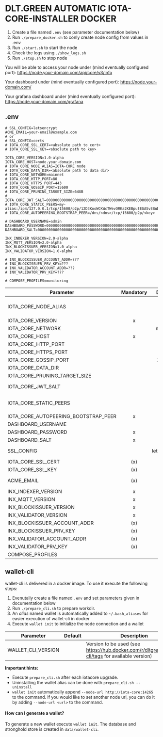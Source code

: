 # DLT.GREEN AUTOMATIC IOTA-CORE-INSTALLER DOCKER

1. Create a file named `.env` (see parameter documentation below)
2. Run `./prepare_docker.sh` to conly create node config from values in .env
3. Run `./start.sh` to start the node
4. Check the logs using `./show_logs.sh`
5. Run `./stop.sh` to stop node

You will be able to access your node under  (mind eventually configured port):
https://node.your-domain.com/api/core/v3/info

Your dashboard under (mind eventually configured port):
https://node.your-domain.com/

Your grafana dashboard under (mind eventually configured port):
https://node.your-domain.com/grafana

## .env

```
# SSL_CONFIG=letsencrypt
ACME_EMAIL=your-email@example.com
# or
# SSL_CONFIG=certs
# IOTA_CORE_SSL_CERT=<absolute path to cert>
# IOTA_CORE_SSL_KEY=<absolute path to key>

IOTA_CORE_VERSION=1.0-alpha
IOTA_CORE_HOST=node.your-domain.com
# IOTA_CORE_NODE_ALIAS=IOTA-CORE node
# IOTA_CORE_DATA_DIR=<absolute path to data dir>
# IOTA_CORE_NETWORK=mainnet
# IOTA_CORE_HTTP_PORT=80
# IOTA_CORE_HTTPS_PORT=443
# IOTA_CORE_GOSSIP_PORT=15600
# IOTA_CORE_PRUNING_TARGET_SIZE=64GB
# IOTA_CORE_JWT_SALT=0000000000000000000000000000000000000000000000000000000000000000
# IOTA_CORE_STATIC_PEERS=my-alias:/ip4/127.0.0.1/tcp/15600/p2p/12D3KooWCKWcTWevORKa2KEBputEGASvEBuDfRDSbe8t1DWugUmL
# IOTA_CORE_AUTOPEERING_BOOTSTRAP_PEER=/dns/<dns>/tcp/15600/p2p/<key>

# DASHBOARD_USERNAME=admin
DASHBOARD_PASSWORD=0000000000000000000000000000000000000000000000000000000000000000
DASHBOARD_SALT=0000000000000000000000000000000000000000000000000000000000000000

INX_INDEXER_VERSION=2.0-alpha
INX_MQTT_VERSION=2.0-alpha
INX_BLOCKISSUER_VERSION=1.0-alpha
INX_VALIDATOR_VERSION=1.0-alpha

# INX_BLOCKISSUER_ACCOUNT_ADDR=???
# INX_BLOCKISSUER_PRV_KEY=???
# INX_VALIDATOR_ACCOUNT_ADDR=???
# INX_VALIDATOR_PRV_KEY=???

# COMPOSE_PROFILES=monitoring
```

| Parameter                            | Mandatory |     Default     | Description                                                                                                                                                                                                                         |
|--------------------------------------|:---------:|:---------------:|-------------------------------------------------------------------------------------------------------------------------------------------------------------------------------------------------------------------------------------|
| IOTA_CORE_NODE_ALIAS                 |           | IOTA-CORE node  | Node alias                                                                                                                                                                                                                          |
| IOTA_CORE_VERSION                    |     x     |                 | Version of `iotaledger/iota-core` docker image to use                                                                                                                                                                               |
| IOTA_CORE_NETWORK                    |           |     mainnet     | Allowed values: `mainnet`, `testnet`                                                                                                                                                                                                |
| IOTA_CORE_HOST                       |     x     |                 | Host domain name e.g. `hornet.dlt.green`                                                                                                                                                                                            |
| IOTA_CORE_HTTP_PORT                  |           |       80        | HTTP port to access dashboard and api. Must be 80 if letsencrypt is used.                                                                                                                                                           |
| IOTA_CORE_HTTPS_PORT                 |           |       443       | HTTPS port to access dashboard and api                                                                                                                                                                                              |
| IOTA_CORE_GOSSIP_PORT                |           |      15600      | Gossip port                                                                                                                                                                                                                         |
| IOTA_CORE_DATA_DIR                   |           |     ./data      | Directory containing configuration, database, snapshots etc.                                                                                                                                                                        |
| IOTA_CORE_PRUNING_TARGET_SIZE        |           |      64GB       | Target size of database                                                                                                                                                                                                             |
| IOTA_CORE_JWT_SALT                   |           | <random-string> | Some random secret string used to generate (and validate) JWT tokens. If not given a random string is generated by `prepare_docker.sh` for security reasons                                                                         |
| IOTA_CORE_STATIC_PEERS               |           |                 | Comma separated list of static peers. Format example: `my-alias:/ip4/127.0.0.1/tcp/15600/p2p/12D3KooWCKWcTWevORKa2KEBputEGASvEBuDfRDSbe8t1DWugUmL` (see [docs](https://wiki.iota.org/hornet/references/peering/) for further infos) |
| IOTA_CORE_AUTOPEERING_BOOTSTRAP_PEER |     x     |                 | Peer to bootstrap autopeerring                                                                                                                                                                                                      |
| DASHBOARD_USERNAME                   |           |      admin      | Username to access dashboard                                                                                                                                                                                                        |
| DASHBOARD_PASSWORD                   |     x     |                 | Password hash: `docker compose run iota-core tools pwd-hash`                                                                                                                                                                        |
| DASHBOARD_SALT                       |     x     |                 | Password salt                                                                                                                                                                                                                       |
| SSL_CONFIG                           |           |   letsencrypt   | Allowed values: `certs`, `letsencrypt`. Default: `letsencrypt`. If set to certs `IOTA_CORE_SSL_CERT` and `IOTA_CORE_SSL_KEY` are used otherwise letsencrypt is used by default.                                                     |
| IOTA_CORE_SSL_CERT                   |    (x)    |                 | Absolute path to SSL certificate (mandatory if `SSL_CONFIG=certs`)                                                                                                                                                                  |
| IOTA_CORE_SSL_KEY                    |    (x)    |                 | Absolute path to SSL private key (mandatory if `SSL_CONFIG=certs`)                                                                                                                                                                  |
| ACME_EMAIL                           |    (x)    |                 | Mail address used to fetch SSL certificate from letsencrypt (mandatory if `SSL_CONFIG` not set or is set to `letsencrypt`).                                                                                                         |
| INX_INDEXER_VERSION                  |     x     |                 | Version of `iotaledger/inx-indexer` docker image to use                                                                                                                                                                             |
| INX_MQTT_VERSION                     |     x     |                 | Version of `iotaledger/inx-mqtt` docker image to use                                                                                                                                                                                |
| INX_BLOCKISSUER_VERSION              |     x     |                 | Version of `iotaledger/inx-blockissuer` docker image to use                                                                                                                                                                         |
| INX_VALIDATOR_VERSION                |     x     |                 | Version of `iotaledger/inx-validator` docker image to use                                                                                                                                                                           |
| INX_BLOCKISSUER_ACCOUNT_ADDR         |    (x)    |                 | Account address used by inx-blockissuer                                                                                                                                                                                             |
| INX_BLOCKISSUER_PRV_KEY              |    (x)    |                 | Private key used by inx-blockissuer                                                                                                                                                                                                 |
| INX_VALIDATOR_ACCOUNT_ADDR           |    (x)    |                 | Account address used by inx-validator                                                                                                                                                                                               |
| INX_VALIDATOR_PRV_KEY                |    (x)    |                 | Private key used by inx-validator                                                                                                                                                                                                   |
| COMPOSE_PROFILES                     |           |                 | Allowed values: `monitoring`, `blockissuer`, `validator`                                                                                                                                                                            |

## wallet-cli

wallet-cli is delivered in a docker image. To use it execute the following steps:

1. Evenutally create a file named `.env` and set parameters given in documentation below
2. Run `./prepare_cli.sh` to prepare workdir.
3. An _alias_ named wallet is automatically added to `~/.bash_aliases` for easier execution of wallet-cli in docker
4. Execute `wallet init` to initialize the node connection and a wallet

| Parameter          | Default | Description                                                                                      |
|--------------------|---------|--------------------------------------------------------------------------------------------------|
| WALLET_CLI_VERSION |         | Version to be used (see https://hub.docker.com/r/dltgreen/wallet-cli/tags for available version) |

**Important hints:**

- Execute `prepare_cli.sh` after each iotacore upgrade.
- Uninstalling the wallet alias can be done with `prepare_cli.sh --uninstall`
- `wallet init` automatically append `--node-url http://iota-core:14265` to the command. If you would like to set another node url, you can do it by adding `--node-url <url>` to the command.

#### How can I generate a wallet?

To generate a new wallet execute `wallet init`. The database and stronghold store is created in `data/wallet-cli`.
